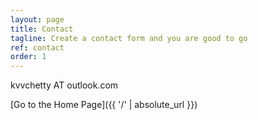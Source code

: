 ```yaml
---
layout: page
title: Contact
tagline: Create a contact form and you are good to go
ref: contact
order: 1
---
```


kvvchetty AT outlook.com

[Go to the Home Page]({{ '/' | absolute_url }})
